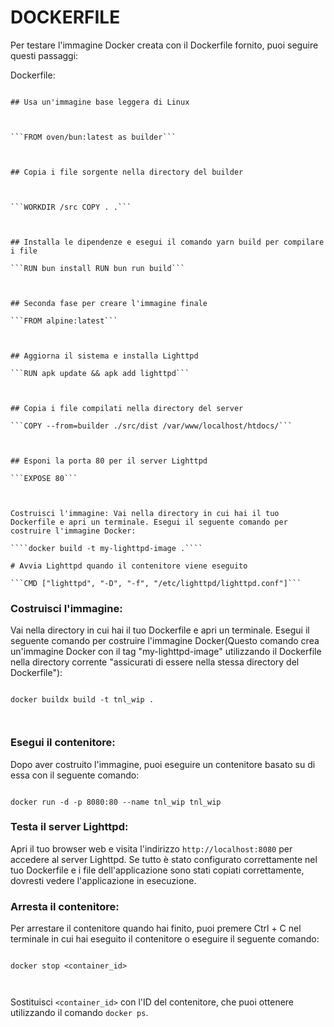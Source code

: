 # DOCKERFILE

  

Per testare l'immagine Docker creata con il Dockerfile fornito, puoi seguire questi passaggi:

  

Dockerfile:

  

`````

## Usa un'immagine base leggera di Linux

  

```FROM oven/bun:latest as builder```

  

## Copia i file sorgente nella directory del builder

  

```WORKDIR /src COPY . .```

  

## Installa le dipendenze e esegui il comando yarn build per compilare i file

```RUN bun install RUN bun run build```

  

## Seconda fase per creare l'immagine finale

```FROM alpine:latest```

  

## Aggiorna il sistema e installa Lighttpd

```RUN apk update && apk add lighttpd```

  

## Copia i file compilati nella directory del server

```COPY --from=builder ./src/dist /var/www/localhost/htdocs/```

  

## Esponi la porta 80 per il server Lighttpd

```EXPOSE 80```

  

Costruisci l'immagine: Vai nella directory in cui hai il tuo Dockerfile e apri un terminale. Esegui il seguente comando per costruire l'immagine Docker:

````docker build -t my-lighttpd-image .````

# Avvia Lighttpd quando il contenitore viene eseguito

```CMD ["lighttpd", "-D", "-f", "/etc/lighttpd/lighttpd.conf"]```

`````

  

### Costruisci l'immagine:

  

Vai nella directory in cui hai il tuo Dockerfile e apri un terminale. Esegui il seguente comando per costruire l'immagine Docker(Questo comando crea un'immagine Docker con il tag "my-lighttpd-image" utilizzando il Dockerfile nella directory corrente "assicurati di essere nella stessa directory del Dockerfile"):

  

```

docker buildx build -t tnl_wip .

  

```

  

### Esegui il contenitore:

  

Dopo aver costruito l'immagine, puoi eseguire un contenitore basato su di essa con il seguente comando:

  

```

docker run -d -p 8080:80 --name tnl_wip tnl_wip

```

  

### Testa il server Lighttpd:

  

Apri il tuo browser web e visita l'indirizzo `http://localhost:8080` per accedere al server Lighttpd. Se tutto è stato configurato correttamente nel tuo Dockerfile e i file dell'applicazione sono stati copiati correttamente, dovresti vedere l'applicazione in esecuzione.

  

### Arresta il contenitore:

  

Per arrestare il contenitore quando hai finito, puoi premere Ctrl + C nel terminale in cui hai eseguito il contenitore o eseguire il seguente comando:

  

```

docker stop <container_id>

  

```

  

Sostituisci `<container_id>` con l'ID del contenitore, che puoi ottenere utilizzando il comando `docker ps`.

  
